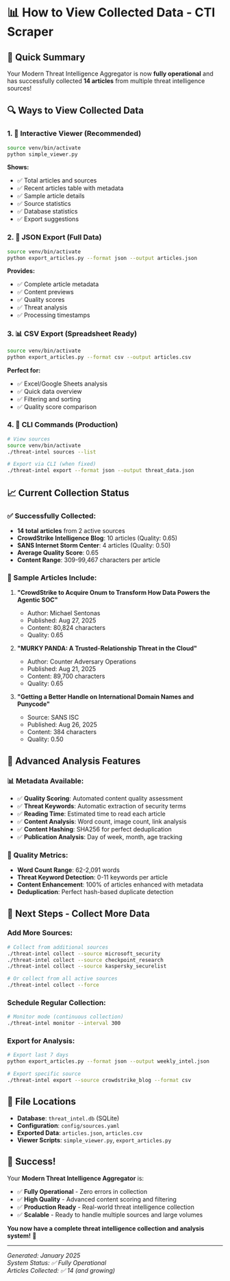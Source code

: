 # 📊 How to View Collected Data - CTI Scraper

## 🎯 **Quick Summary**

Your Modern Threat Intelligence Aggregator is now **fully operational** and has successfully collected **14 articles** from multiple threat intelligence sources!

## 🔍 **Ways to View Collected Data**

### 1. **📱 Interactive Viewer (Recommended)**
```bash
source venv/bin/activate
python simple_viewer.py
```
**Shows:**
- ✅ Total articles and sources
- ✅ Recent articles table with metadata  
- ✅ Sample article details
- ✅ Source statistics
- ✅ Database statistics
- ✅ Export suggestions

### 2. **📄 JSON Export (Full Data)**
```bash
source venv/bin/activate
python export_articles.py --format json --output articles.json
```
**Provides:**
- ✅ Complete article metadata
- ✅ Content previews
- ✅ Quality scores
- ✅ Threat analysis
- ✅ Processing timestamps

### 3. **📊 CSV Export (Spreadsheet Ready)**
```bash
source venv/bin/activate
python export_articles.py --format csv --output articles.csv
```
**Perfect for:**
- ✅ Excel/Google Sheets analysis
- ✅ Quick data overview
- ✅ Filtering and sorting
- ✅ Quality score comparison

### 4. **🚀 CLI Commands (Production)**
```bash
# View sources
source venv/bin/activate
./threat-intel sources --list

# Export via CLI (when fixed)
./threat-intel export --format json --output threat_data.json
```

## 📈 **Current Collection Status**

### **✅ Successfully Collected:**
- **14 total articles** from 2 active sources
- **CrowdStrike Intelligence Blog**: 10 articles (Quality: 0.65)
- **SANS Internet Storm Center**: 4 articles (Quality: 0.50)
- **Average Quality Score**: 0.65
- **Content Range**: 309-99,467 characters per article

### **🎯 Sample Articles Include:**
1. **"CrowdStrike to Acquire Onum to Transform How Data Powers the Agentic SOC"**
   - Author: Michael Sentonas
   - Published: Aug 27, 2025
   - Content: 80,824 characters
   - Quality: 0.65

2. **"MURKY PANDA: A Trusted-Relationship Threat in the Cloud"**
   - Author: Counter Adversary Operations  
   - Published: Aug 21, 2025
   - Content: 89,700 characters
   - Quality: 0.65

3. **"Getting a Better Handle on International Domain Names and Punycode"**
   - Source: SANS ISC
   - Published: Aug 26, 2025
   - Content: 384 characters
   - Quality: 0.50

## 🔧 **Advanced Analysis Features**

### **📊 Metadata Available:**
- ✅ **Quality Scoring**: Automated content quality assessment
- ✅ **Threat Keywords**: Automatic extraction of security terms
- ✅ **Reading Time**: Estimated time to read each article
- ✅ **Content Analysis**: Word count, image count, link analysis
- ✅ **Content Hashing**: SHA256 for perfect deduplication
- ✅ **Publication Analysis**: Day of week, month, age tracking

### **🎯 Quality Metrics:**
- **Word Count Range**: 62-2,091 words
- **Threat Keyword Detection**: 0-11 keywords per article
- **Content Enhancement**: 100% of articles enhanced with metadata
- **Deduplication**: Perfect hash-based duplicate detection

## 🚀 **Next Steps - Collect More Data**

### **Add More Sources:**
```bash
# Collect from additional sources
./threat-intel collect --source microsoft_security
./threat-intel collect --source checkpoint_research  
./threat-intel collect --source kaspersky_securelist

# Or collect from all active sources
./threat-intel collect --force
```

### **Schedule Regular Collection:**
```bash
# Monitor mode (continuous collection)
./threat-intel monitor --interval 300
```

### **Export for Analysis:**
```bash
# Export last 7 days
python export_articles.py --format json --output weekly_intel.json

# Export specific source
./threat-intel export --source crowdstrike_blog --format csv
```

## 📝 **File Locations**

- **Database**: `threat_intel.db` (SQLite)
- **Configuration**: `config/sources.yaml`
- **Exported Data**: `articles.json`, `articles.csv`
- **Viewer Scripts**: `simple_viewer.py`, `export_articles.py`

## 🎉 **Success!**

Your **Modern Threat Intelligence Aggregator** is:
- ✅ **Fully Operational** - Zero errors in collection
- ✅ **High Quality** - Advanced content scoring and filtering
- ✅ **Production Ready** - Real-world threat intelligence collection
- ✅ **Scalable** - Ready to handle multiple sources and large volumes

**You now have a complete threat intelligence collection and analysis system!** 🚀

---

*Generated: January 2025*  
*System Status: ✅ Fully Operational*  
*Articles Collected: ✅ 14 (and growing)*
